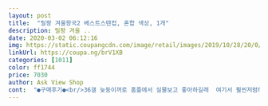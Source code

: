 ```yaml
---
layout: post 
title:  "릴팡 겨울왕국2 베스트스텐컵, 혼합 색상, 1개" 
description: 릴팡 겨울 ..
date: 2020-03-02 06:12:16 
img: https://static.coupangcdn.com/image/retail/images/2019/10/28/20/0/82f49043-7cbe-4b12-8aee-269c053c65cb.jpg 
linkUrl: https://coupa.ng/brV1XB 
categories: [1011] 
color: ff1744 
price: 7030 
author: Ask View Shop 
cont:  "●구매후기●<br/>36갤 늦둥이꺼로 홈플에서 실물보고 좋아하길래  여기서 훨씬저렴해서 사줬더니 너무 좋아하더라구요<br/>6세  들어선 여아이고 전에 헬로키티 양치컵 사용했는데 아이가 커가면서 크기도 작아진것 같고 요새 유난히 공주를 좋아하여 아이취향에 맞게 구매 했네요<br/>그런데? 일주일정도 지났나? 떨어뜨린적없구요 식기세척기 없구요<br/>금액맞춘후 주문하려고 냅뒀는데 18000원.<br/><br/>둘째거 비슷한  뽀로로컵 13년쓰다가 ㅋㅋ 내부는 스텐이라 외부 이미지는 많이 지워졌었지만 사용하다가<br/>디자인은 아이에게 보여주고 컨펌받고 구매했고 안나말고 엘사 사달라는걸 하나에 둘 다 있는거라했더니 좋아하네요<br/>딸아이 늠 좋아죽네용 어른인 제가 봐도 너무 이뻐요^^<br/>배송이야 로켓이니 빠르고 겉의 포장은 살짝 깨져서 왔으나 내용물은 이상 없어요<br/>비슷한제품 뽀로로컵도 13년을 버텨줬는데?<br/>아무리생각해도 외부충격을준적도 없는데 ㅠ.<br/>ㅠ<br/>아이 얼집용 양치컵이랑 집에서 사용할 양치컵으로 2개 주문했어요<br/>아이가 너무 열심히 울길래 로켓으로하나 더 사야겠다고 장바구니에 넣어놓고<br/>연마제때문에 기름 묻혀 닦았으나 뭐 까매지거나 그런건 없었네요<br/>열탕소독안하구요 엘사얼굴이  쪼개졌더라구요! 뜨거운물을 부었던적도 당연히 없구요<br/>오늘 낮에 목욕시키려는데 싫다하다가 씻어놓은 컵 쥐어주고 얼른 가서 치카하라니까 반항 없이 제 발로 걸어들어갔어요ㅋ<br/>왜 뽀개졌을까요?<br/>집에 있는 오래된 컵 정리하고 새로 몇개씩 샀어요~^^<br/>컵크기 비교하라고 사진첨부했어요~<br/>크기는 7세사용하기 적당합니다^^<br/>크기는 아이에게 작지않아요 살짝 무게감도 있네요 하지만 본인이 좋아하는거라 신나하며 양치하니 잘됐죠^^<br/>홈플갔다가 실물보고 달라고 대성통곡 결국 그냥 홈플에서 사왔네요<br/>36갤 늦둥이꺼로 홈플에서 실물보고 좋아하길래  여기서 훨씬저렴해서 사줬더니 너무 좋아하더라구요<br/>6세  들어선 여아이고 전에 헬로키티 양치컵 사용했는데 아이가 커가면서 크기도 작아진것 같고 요새 유난히 공주를 좋아하여 아이취향에 맞게 구매 했네요<br/>그런데? 일주일정도 지났나? 떨어뜨린적없구요 식기세척기 없구요<br/>금액맞춘후 주문하려고 냅뒀는데 18000원.<br/><br/>둘째거 비슷한  뽀로로컵 13년쓰다가 ㅋㅋ 내부는 스텐이라 외부 이미지는 많이 지워졌었지만 사용하다가<br/>디자인은 아이에게 보여주고 컨펌받고 구매했고 안나말고 엘사 사달라는걸 하나에 둘 다 있는거라했더니 좋아하네요<br/>딸아이 늠 좋아죽네용 어른인 제가 봐도 너무 이뻐요^^<br/>배송이야 로켓이니 빠르고 겉의 포장은 살짝 깨져서 왔으나 내용물은 이상 없어요<br/>비슷한제품 뽀로로컵도 13년을 버텨줬는데?<br/>아무리생각해도 외부충격을준적도 없는데 ㅠ.<br/>ㅠ<br/>아이 얼집용 양치컵이랑 집에서 사용할 양치컵으로 2개 주문했어요<br/>아이가 너무 열심히 울길래 로켓으로하나 더 사야겠다고 장바구니에 넣어놓고<br/>연마제때문에 기름 묻혀 닦았으나 뭐 까매지거나 그런건 없었네요<br/>열탕소독안하구요 엘사얼굴이  쪼개졌더라구요! 뜨거운물을 부었던적도 당연히 없구요<br/>오늘 낮에 목욕시키려는데 싫다하다가 씻어놓은 컵 쥐어주고 얼른 가서 치카하라니까 반항 없이 제 발로 걸어들어갔어요ㅋ<br/>왜 뽀개졌을까요?<br/>집에 있는 오래된 컵 정리하고 새로 몇개씩 샀어요~^^<br/>컵크기 비교하라고 사진첨부했어요~<br/>크기는 7세사용하기 적당합니다^^<br/>크기는 아이에게 작지않아요 살짝 무게감도 있네요 하지만 본인이 좋아하는거라 신나하며 양치하니 잘됐죠^^<br/>홈플갔다가 실물보고 달라고 대성통곡 결국 그냥 홈플에서 사왔네요<br/>" 
---
```

